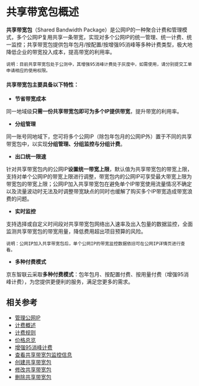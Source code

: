 # 共享带宽包概述

**共享带宽包**（Shared Bandwidth Package）是公网IP的一种聚合计费和管理模式，多个公网IP复用共享一条带宽，实现对多个公网IP的统一管理、统一计费、统一监控；共享带宽包提供包年包月/按配置/按增强95消峰等多种计费类型，极大地降低企业的带宽投入成本，提高带宽的利用率。

```
说明：目前共享带宽包处于公测中，其增强95消峰计费处于灰度中，如需使用，请分别提交工单申请相应的使用权限。
```


#### 共享带宽包主要具备以下特性：

- **节省带宽成本**

同一地域级**只需一份共享带宽包即可为多个IP提供带宽**，提升带宽的利用率。


- **分组管理**

同一账号同地域下，您可将多个公网IP（除包年包月的公网IP外）置于不同的共享带宽包中，以实现**分组管理、分组监控与分组计费**。


- **出口统一限速**

针对共享带宽包内的公网IP**设置统一带宽上限**，默认值为共享带宽包的带宽上限，支持对单个公网IP的带宽上限进行调整，带宽包内的公网IP可享受最大带宽上限为带宽包的带宽上限；公网IP加入共享带宽包在避免单个IP带宽使用流量情况不确定以及流量波动时无法及时调整带宽缺点的同时也缓解了购买多个IP带宽造成带宽浪费的问题。

- **实时监控**

支持选择或自定义时间段对共享带宽包网络出入速率及出入包量的数据监控，全面监测共享带宽包的带宽用量，降低费用超出项目预算的风险。
```
说明：公网IP加入共享带宽包后，单个公网IP的带宽监控数据依旧可在公网IP详情页进行查看。
```

- **多种付费模式**

京东智联云采取**多种付费模式**：包年包月、按配置付费、按用量付费（增强95消峰计费），为您提供更便利的服务，满足您更多的需求。

## 相关参考
- [管理公网IP](../Getting-Started/Manage-Public-IP.md)
- [计费概述](../Pricing/Billing-Overview.md)
- [计费规则](../Pricing/Billed-Rules.md)
- [价格总览](../Pricing/Price-Overview.md)
- [增强95消峰计费](../Pricing/Charge-By-Usage/Top5-Eliminate.md)
- [查看共享带宽包监控信息](../Operation-Guide/View-Monitoring.md)
- [创建共享带宽包](../Operation-Guide/Create-Bwp.md)
- [修改共享带宽包](../Operation-Guide/Modify-Bwp.md)
- [删除共享带宽包](../Operation-Guide/Delete-Bwp.md)
